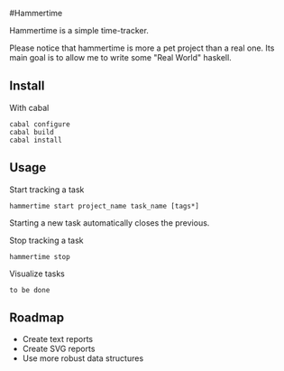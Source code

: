 #Hammertime

Hammertime is a simple time-tracker.

Please notice that hammertime is more a pet project than a real one. Its main
goal is to allow me to write some "Real World" haskell.

## Install

With cabal

    cabal configure
    cabal build
    cabal install

## Usage

Start tracking a task

    hammertime start project_name task_name [tags*]

Starting a new task automatically closes the previous.

Stop tracking a task

    hammertime stop

Visualize tasks

    to be done

## Roadmap

* Create text reports
* Create SVG reports
* Use more robust data structures
